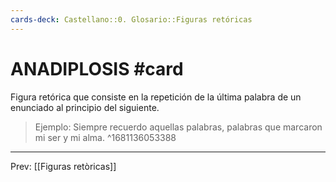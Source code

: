 ```yaml
---
cards-deck: Castellano::0. Glosario::Figuras retóricas
---
```


# ANADIPLOSIS #card 
Figura retórica que consiste en la repetición de la última palabra de un enunciado al principio del siguiente.   

>Ejemplo: Siempre recuerdo aquellas palabras, palabras que marcaron mi
ser y mi alma.
^1681136053388

___
Prev: [[Figuras retòricas]]

